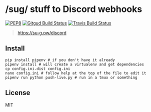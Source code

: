 # /sug/ stuff to Discord webhooks
[![PEP8](https://img.shields.io/badge/code%20style-pep8-green.svg)](https://www.python.org/dev/peps/pep-0008/)
[![Gitgud Build Status](https://gitgud.io/sug/sug-discord-webhook/badges/master/build.svg)](https://gitgud.io/sug/sug-discord-webhook/commits/master)
[![Travis Build Status](https://travis-ci.org/sugrocks/sug-discord-webhook.svg?branch=master)](https://travis-ci.org/sugrocks/sug-discord-webhook)

> https://su-g.pw/discord

## Install
```
pip install pipenv # if you don't have it already
pipenv install # will create a virtualenv and get dependencies
cp config.ini.dist config.ini
nano config.ini # follow help at the top of the file to edit it
pipenv run python push-live.py # run in a tmux or something
```

## License
MIT

